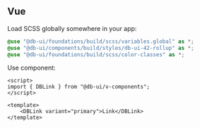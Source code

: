 ## Vue

Load SCSS globally somewhere in your app:

```scss
@use "@db-ui/foundations/build/scss/variables.global" as *;
@use "@db-ui/components/build/styles/db-ui-42-rollup" as *;
@use "@db-ui/foundations/build/scss/color-classes" as *;
```

Use component:

```vue
<script>
import { DBLink } from "@db-ui/v-components";
</script>

<template>
	<DBLink variant="primary">Link</DBLink>
</template>
```
